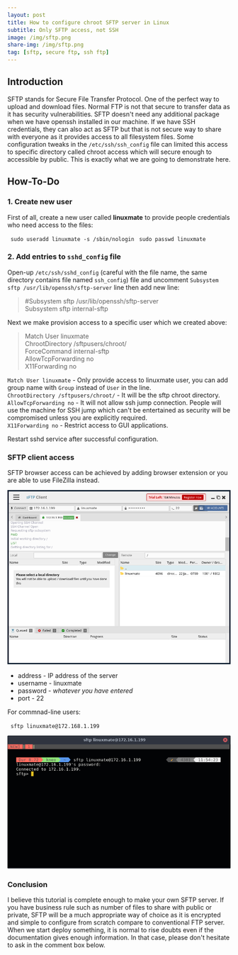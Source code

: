 ```yaml
---
layout: post
title: How to configure chroot SFTP server in Linux
subtitle: Only SFTP access, not SSH
image: /img/sftp.png
share-img: /img/sftp.png
tag: [sftp, secure ftp, ssh ftp]
---
```


## Introduction
SFTP stands for Secure File Transfer Protocol. One of the perfect way to upload and download files. Normal FTP is not that secure to transfer data as it has security vulnerabilities. SFTP doesn't need any additional package when we have openssh installed in our machine. If we have SSH credentials, they can also act as SFTP but that is not secure way to share with everyone as it provides access to all filesystem files. Some configuration tweaks in the `/etc/ssh/ssh_config` file can limited this access to specific directory called chroot access which will secure enough to accessible by public. This is exactly what we are going to demonstrate here.

## How-To-Do

### 1. Create new user

First of all, create a new user called **linuxmate** to provide people credentials who need access to the files:

` sudo useradd linuxmate -s /sbin/nologin`
` sudo passwd linuxmate`

### 2. Add entries to `sshd_config` file

Open-up `/etc/ssh/sshd_config` (careful with the file name, the same directory contains file named `ssh_config`) file and uncomment `Subsystem sftp /usr/lib/openssh/sftp-server` line then add new line:

> #Subsystem sftp /usr/lib/openssh/sftp-server  
> Subsystem sftp  internal-sftp  

Next we make provision access to a specific user which we created above:

> Match User linuxmate  
> ChrootDirectory /sftpusers/chroot/  
> ForceCommand internal-sftp  
> AllowTcpForwarding no  
> X11Forwarding no  

`Match User linuxmate` - Only provide access to linuxmate user, you can add group name with `Group` instead of `User` in the line.  
`ChrootDirectory /sftpusers/chroot/` - It will be the sftp chroot directory.  
`AllowTcpForwarding no` - It will not allow ssh jump connection. People will use the machine for SSH jump which can't be entertained as security will be compromised unless you are explicitly required.  
`X11Forwarding no` - Restrict access to GUI applications.  

Restart sshd service after successful configuration.

### SFTP client access

SFTP browser access can be achieved by adding browser extension or you are able to use FileZilla instead.  

![sftp-client.png](/img/sftp-client.png)

* address - IP address of the server
* username - linuxmate
* password - _whatever you have entered_
* port - 22

For commnad-line users:

` sftp linuxmate@172.168.1.199`

![sftp-cli.png](/img/sftp-cli.png)

### Conclusion

I believe this tutorial is complete enough to make your own SFTP server. If you have business rule such as number of files to share with public or private, SFTP will be a much appropriate way of choice as it is encrypted and simple to configure from scratch compare to conventional FTP server. When we start deploy something, it is normal to rise doubts even if the documentation gives enough information. In that case, please don't hesitate to ask in the comment box below.
